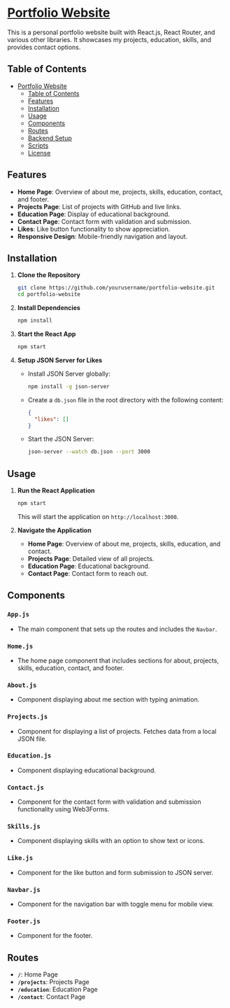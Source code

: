 # [Portfolio Website](https://portfolio-xi-ebon-30.vercel.app/)

This is a personal portfolio website built with React.js, React Router, and various other libraries. It showcases my projects, education, skills, and provides contact options.

## Table of Contents
- [Portfolio Website](#portfolio-website)
  - [Table of Contents](#table-of-contents)
  - [Features](#features)
  - [Installation](#installation)
  - [Usage](#usage)
  - [Components](#components)
  - [Routes](#routes)
  - [Backend Setup](#backend-setup)
  - [Scripts](#scripts)
  - [License](#license)

## Features

- **Home Page**: Overview of about me, projects, skills, education, contact, and footer.
- **Projects Page**: List of projects with GitHub and live links.
- **Education Page**: Display of educational background.
- **Contact Page**: Contact form with validation and submission.
- **Likes**: Like button functionality to show appreciation.
- **Responsive Design**: Mobile-friendly navigation and layout.

## Installation

1. **Clone the Repository**
   ```sh
   git clone https://github.com/yourusername/portfolio-website.git
   cd portfolio-website
   ```

2. **Install Dependencies**
   ```sh
   npm install
   ```

3. **Start the React App**
   ```sh
   npm start
   ```

4. **Setup JSON Server for Likes**
   - Install JSON Server globally:
     ```sh
     npm install -g json-server
     ```
   - Create a `db.json` file in the root directory with the following content:
     ```json
     {
       "likes": []
     }
     ```
   - Start the JSON Server:
     ```sh
     json-server --watch db.json --port 3000
     ```

## Usage

1. **Run the React Application**
   ```sh
   npm start
   ```
   This will start the application on `http://localhost:3000`.

2. **Navigate the Application**
   - **Home Page**: Overview of about me, projects, skills, education, and contact.
   - **Projects Page**: Detailed view of all projects.
   - **Education Page**: Educational background.
   - **Contact Page**: Contact form to reach out.

## Components

### `App.js`
- The main component that sets up the routes and includes the `Navbar`.

### `Home.js`
- The home page component that includes sections for about, projects, skills, education, contact, and footer.

### `About.js`
- Component displaying about me section with typing animation.

### `Projects.js`
- Component for displaying a list of projects. Fetches data from a local JSON file.

### `Education.js`
- Component displaying educational background.

### `Contact.js`
- Component for the contact form with validation and submission functionality using Web3Forms.

### `Skills.js`
- Component displaying skills with an option to show text or icons.

### `Like.js`
- Component for the like button and form submission to JSON server.

### `Navbar.js`
- Component for the navigation bar with toggle menu for mobile view.

### `Footer.js`
- Component for the footer.

## Routes

- **`/`**: Home Page
- **`/projects`**: Projects Page
- **`/education`**: Education Page
- **`/contact`**: Contact Page




